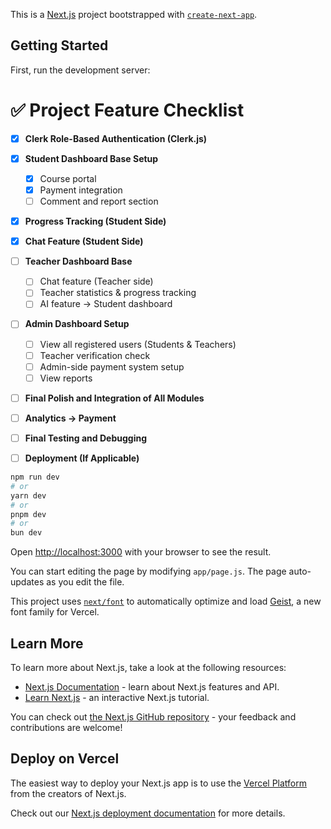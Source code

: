 This is a [Next.js](https://nextjs.org) project bootstrapped with [`create-next-app`](https://github.com/vercel/next.js/tree/canary/packages/create-next-app).

## Getting Started

First, run the development server:

# ✅ Project Feature Checklist

- [x] **Clerk Role-Based Authentication (Clerk.js)**

- [x] **Student Dashboard Base Setup**

  - [x] Course portal
  - [x] Payment integration
  - [ ] Comment and report section

- [x] **Progress Tracking (Student Side)**

- [x] **Chat Feature (Student Side)**

- [ ] **Teacher Dashboard Base**

  - [ ] Chat feature (Teacher side)
  - [ ] Teacher statistics & progress tracking
  - [ ] AI feature → Student dashboard

- [ ] **Admin Dashboard Setup**

  - [ ] View all registered users (Students & Teachers)
  - [ ] Teacher verification check
  - [ ] Admin-side payment system setup
  - [ ] View reports

- [ ] **Final Polish and Integration of All Modules**

- [ ] **Analytics → Payment**

- [ ] **Final Testing and Debugging**

- [ ] **Deployment (If Applicable)**

```bash
npm run dev
# or
yarn dev
# or
pnpm dev
# or
bun dev
```

Open [http://localhost:3000](http://localhost:3000) with your browser to see the result.

You can start editing the page by modifying `app/page.js`. The page auto-updates as you edit the file.

This project uses [`next/font`](https://nextjs.org/docs/app/building-your-application/optimizing/fonts) to automatically optimize and load [Geist](https://vercel.com/font), a new font family for Vercel.

## Learn More

To learn more about Next.js, take a look at the following resources:

- [Next.js Documentation](https://nextjs.org/docs) - learn about Next.js features and API.
- [Learn Next.js](https://nextjs.org/learn) - an interactive Next.js tutorial.

You can check out [the Next.js GitHub repository](https://github.com/vercel/next.js) - your feedback and contributions are welcome!

## Deploy on Vercel

The easiest way to deploy your Next.js app is to use the [Vercel Platform](https://vercel.com/new?utm_medium=default-template&filter=next.js&utm_source=create-next-app&utm_campaign=create-next-app-readme) from the creators of Next.js.

Check out our [Next.js deployment documentation](https://nextjs.org/docs/app/building-your-application/deploying) for more details.
